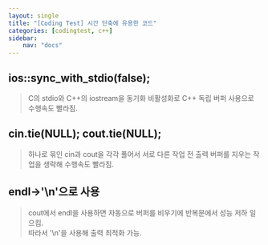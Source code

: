 ```yaml
---
layout: single
title: "[Coding Test] 시간 단축에 유용한 코드"
categories: [codingtest, c++]
sidebar:
    nav: "docs"
---
```


## ios::sync_with_stdio(false);
> C의 stdio와 C++의 iostream을 동기화 비활성화로 C++ 독립 버퍼 사용으로 수행속도 빨라짐. <br/>

## cin.tie(NULL); cout.tie(NULL);
> 하나로 묶인 cin과 cout을 각각 풀어서 서로 다른 작업 전 출력 버퍼를 지우는 작업을 생략해 수행속도 빨라짐. <br/>

## endl->'\n'으로 사용
> cout에서 endl을 사용하면 자동으로 버퍼를 비우기에 반복문에서 성능 저하 일으킴. <br/>
> 따라서 '\n'을 사용해 출력 최적화 가능. <br/>